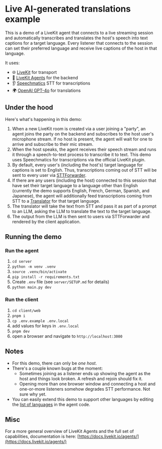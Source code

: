 # Live AI-generated translations example

This is a demo of a LiveKit agent that connects to a live streaming session and automatically transcribes and translates the host's speech into text captions for a target language. Every listener that connects to the session can set their preferred language and receive live captions of the host in that language.

It uses:
- 🌐 [LiveKit](https://github.com/livekit/livekit) for transport
- 🤖 [LiveKit Agents](https://github.com/livekit/agents) for the backend
- 👂 [Speechmatics](https://www.speechmatics.com/) STT for transcriptions
- 🌍 [OpenAI GPT-4o](https://platform.openai.com/) for translations

## Under the hood

Here's what's happening in this demo:

1. When a new LiveKit room is created via a user joining a "party", an agent joins the party on the backend and subscribes to the host user's microphone stream. If no host is present, the agent will wait for one to arrive and subscribe to their mic stream.
2. When the host speaks, the agent receives their speech stream and runs it through a speech-to-text process to transcribe it to text. This demo uses Speechmatics for transcriptions via the official LiveKit plugin.
3. By default, every user's (including the host's) target language for captions is set to English. Thus, transcriptions coming out of STT will be sent to every user via [STTForwarder](https://docs.livekit.io/agents/voice-agent/transcriptions/#sttsegmentsforwarder).
4. If there are any users (including the host) connected to this session that have set their target language to a language other than English (currently the demo supports English, French, German, Spanish, and Japanese), the agent will additionally feed transcriptions coming from STT to a [Translator](https://github.com/livekit/live-translated-captioning/blob/aea6bae217a462614252f6b84232a337b7ac0f84/server/main.py#L34) for that target language.
5. The translator will take the text from STT and pass it as part of a prompt to an LLM, asking the LLM to translate the text to the target language.
6. The output from the LLM is then sent to users via STTForwarder and rendered by the client application.

## Running the demo

### Run the agent
1. `cd server`
2. `python -m venv .venv`
3. `source .venv/bin/activate`
4. `pip install -r requirements.txt`
5. Create `.env` file (see `server/SETUP.md` for details)
6. `python main.py dev`

### Run the client
1. `cd client/web`
2. `pnpm i`
3. `cp .env.example .env.local`
4. add values for keys in `.env.local`
5. `pnpm dev`
6. open a browser and navigate to `http://localhost:3000`

## Notes
- For this demo, there can only be *one host*.
- There's a couple known bugs at the moment:
  -  Sometimes joining as a listener ends up showing the agent as the host and things look broken. A refresh and rejoin should fix it.
  -  Opening more than one browser window and connecting a host and one-or-more listeners somehow degrades STT performance. Not sure why yet.
- You can easily extend this demo to support other languages by editing the [list of languages](https://github.com/livekit-examples/live-translated-captioning/blob/2e7acc16e7e482d4c34d7b6673343e5b33f96455/server/main.py#L36) in the agent code.

## Misc
For a more general overview of LiveKit Agents and the full set of capabilities, documentation is here: [https://docs.livekit.io/agents/](https://docs.livekit.io/agents/)
